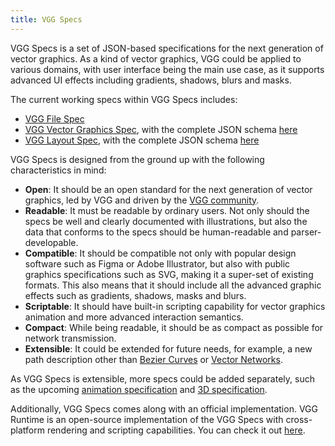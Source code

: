 ```yaml
---
title: VGG Specs
---
```


VGG Specs is a set of JSON-based specifications for the next generation of vector graphics. As a
kind of vector graphics, VGG could be applied to various domains, with user interface being the main
use case, as it supports advanced UI effects including gradients, shadows, blurs and masks.

The current working specs within VGG Specs includes:
- [VGG File Spec](/specs/file)
- [VGG Vector Graphics Spec](/specs/vectorgraphics/overview), with the complete JSON schema
  [here](https://docs.verygoodgraphics.com/schemas/vectorgraphics.schema.json)
- [VGG Layout Spec](/specs/layout/overview), with the complete JSON schema
  [here](https://docs.verygoodgraphics.com/schemas/layout.schema.json)

VGG Specs is designed from the ground up with the following characteristics in mind:

- **Open**: It should be an open standard for the next generation of vector graphics, led by
  VGG and driven by the [VGG community](/community/overview).
- **Readable**: It must be readable by ordinary users. Not only should the specs
  be well and clearly documented with illustrations, but also the data that
  conforms to the specs should be human-readable and parser-developable.
- **Compatible**: It should be compatible not only with popular design software
  such as Figma or Adobe Illustrator, but also with public graphics
  specifications such as SVG, making it a super-set of existing formats. This
  also means that it should include all the advanced graphic effects such as
  gradients, shadows, masks and blurs.
- **Scriptable**: It should have built-in scripting capability for vector graphics
  animation and more advanced interaction semantics.
- **Compact**: While being readable, it should be as compact as possible for
  network transmission.
- **Extensible**: It could be extended for future needs, for example, a new
  path description other than [Bezier
  Curves](https://pomax.github.io/bezierinfo/) or [Vector
  Networks](https://help.figma.com/hc/en-us/articles/360040450213-Vector-Networks).

As VGG Specs is extensible, more specs could be added separately, such as the upcoming
[animation specification](/specs/animation) and [3D specification](/specs/3d).

Additionally, VGG Specs comes along with an official implementation. VGG Runtime
is an open-source implementation of the VGG Specs with cross-platform rendering
and scripting capabilities. You can check it out
[here](https://github.com/verygoodgraphics/vgg_runtime).
